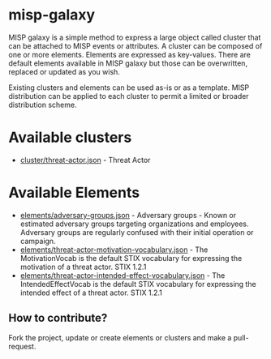 # misp-galaxy

MISP galaxy is a simple method to express a large object called cluster that can be attached to MISP events or
attributes. A cluster can be composed of one or more elements. Elements are expressed as key-values. There
are default elements available in MISP galaxy but those can be overwritten, replaced or updated as you wish.

Existing clusters and elements can be used as-is or as a template. MISP distribution can be applied
to each cluster to permit a limited or broader distribution scheme.

# Available clusters

- [cluster/threat-actor.json](cluster/threat-actor.json) - Threat Actor

# Available Elements

- [elements/adversary-groups.json](elements/adversary-groups.json) - Adversary groups - Known or estimated adversary groups targeting organizations and employees. Adversary groups are regularly confused with their initial operation or campaign.
- [elements/threat-actor-motivation-vocabulary.json](elements/threat-actor-motivation-vocabulary.json) - The MotivationVocab is the default STIX vocabulary for expressing the motivation of a threat actor. STIX 1.2.1
- [elements/threat-actor-intended-effect-vocabulary.json](elements/threat-actor-intended-effect-vocabulary.json) - The IntendedEffectVocab is the default STIX vocabulary for expressing the intended effect of a threat actor. STIX 1.2.1

## How to contribute?

Fork the project, update or create elements or clusters and make a pull-request.

